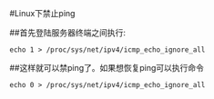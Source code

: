 #Linux下禁止ping

##首先登陆服务器终端之间执行:
````
echo 1 > /proc/sys/net/ipv4/icmp_echo_ignore_all
````
##这样就可以禁ping了。如果想恢复ping可以执行命令
````
echo 0 > /proc/sys/net/ipv4/icmp_echo_ignore_all
````
